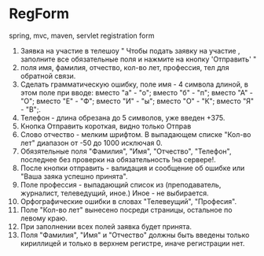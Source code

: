 # RegForm
spring, mvc, maven, servlet registration form

1. Заявка на участие в телешоу " Чтобы подать заявку на участие , заполните все обязательные поля и нажмите на кнопку 'Отправить' "
2. поля имя, фамилия, отчество, кол-во лет, профессия, тел для обратной связи.
3. Сделать грамматическую ошибку, поле имя - 4 символа длиной, в этом поле при вводе: 
            вместо  "а" - "о";
            вместо  "б" - "п";
            вместо  "А" - "О";
            вместо  "Е" - "Ф";
            вместо  "И" - "ы";
            вместо  "О" - "К";
            вместо  "Я" - "В";.
4. Телефон - длина обрезана до 5 символов, уже введен +375.
5. Кнопка Отправить короткая, видно только Отправ
6. Слово отчество - мелким шрифтом. В выпадающем списке "Кол-во лет" диапазон от -50 до 1000 исключая 0.
7. Обязятельные поля "Фамилия", "Имя", "Отчество", "Телефон", последнее без проверки на обязательность !на сервере!.
8. После кнопки отправить - валидация и сообщение об ошибке или "Ваша заяка успешно принята".
9. Поле профессия - выпадающий список из (преподаватель, журналист, телеведущий, иное.) Иное - не выбирается.
10. Орфографические ошибки в словах "Телевеущий", "Професия".
11. Поле "Кол-во лет" вынесено посреди страницы, остальное по левому краю.
12. При заполнении всех полей заявка будет принята.
13. Поля "Фамилия", "Имя" и "Отчество" должны быть введены только кириллицей и только в верхнем регистре, иначе регистрации нет.

